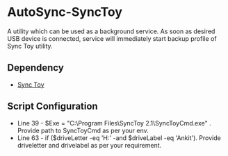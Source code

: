 # AutoSync-SyncToy
A utility which can be used as a background service. As soon as desired USB device is connected, service will immediately start backup profile of Sync Toy utility. 

## Dependency 
* [Sync Toy](https://www.microsoft.com/en-in/download/details.aspx?id=15155)

## Script Configuration 
* Line 39 - $Exe = "C:\Program Files\SyncToy 2.1\SyncToyCmd.exe" . Provide path to SyncToyCmd as per your env. 
* Line 63 - if ($driveLetter -eq 'H:' -and $driveLabel -eq 'Ankit'). Provide driveletter and drivelabel as per your requirement.



